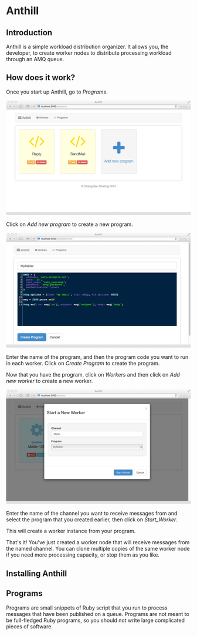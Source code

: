 # Anthill

## Introduction

Anthill is a simple workload distribution organizer. It allows you, the developer, to create worker nodes to distribute processing workload through an AMQ queue.

## How does it work?

Once you start up Anthill, go to _Programs_. 

![Programs view](/readme_images/programs.png "Programs view")

Click on _Add new program_ to create a new program.

![Add program view](/readme_images/add_program.png "Programs view")

Enter the name of the program, and then the program code you want to run in each worker. Click on _Create Program_ to create the program.

Now that you have the program, click on _Workers_ and then click on _Add new worker_ to create a new worker.

![Add worker view](/readme_images/add_worker.png "Add worker view") 

Enter the name of the channel you want to receive messages from and select the program that you created earlier, then click on _Start_Worker_. 

This will create a worker instance from your program.

That's it! You've just created a worker node that will receive messages from the named channel. You can clone multiple copies of the same worker node if you need more processing capacity, or stop them as you like.


## Installing Anthill



## Programs

Programs are small snippets of Ruby script that you run to process messages that have been published on a queue. Programs are not meant to be full-fledged Ruby programs, so you should not write large complicated pieces of software.




